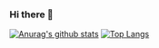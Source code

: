 ### Hi there 👋

[![Anurag's github stats](https://github-readme-stats.y-yana.vercel.app/api?username=y-yana&count_private=true&show_icons=true&theme=buefy)](https://github.com/anuraghazra/github-readme-stats)
[![Top Langs](https://github-readme-stats.y-yana.vercel.app/api/top-langs/?username=y-yana&layout=compact&theme=buefy)](https://github.com/anuraghazra/github-readme-stats)
<!--
**y-yana/y-yana** is a ✨ _special_ ✨ repository because its `README.md` (this file) appears on your GitHub profile.

Here are some ideas to get you started:

- 🔭 I’m currently working on ...
- 🌱 I’m currently learning ...
- 👯 I’m looking to collaborate on ...
- 🤔 I’m looking for help with ...
- 💬 Ask me about ...
- 📫 How to reach me: ...
- 😄 Pronouns: ...
- ⚡ Fun fact: ...
-->

